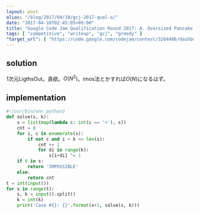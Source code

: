 ```yaml
---
layout: post
alias: "/blog/2017/04/10/gcj-2017-qual-a/"
date: "2017-04-10T02:45:05+09:00"
title: "Google Code Jam Qualification Round 2017: A. Oversized Pancake Flipper"
tags: [ "competitive", "writeup", "gcj", "greedy" ]
"target_url": [ "https://code.google.com/codejam/contest/3264486/dashboard#s=p0" ]
---
```


## solution

$1$次元LigthsOut。貪欲。$O(N^2)$。imos法とかすれば$O(N)$になるはず。

## implementation

``` python
#!/usr/bin/env python3
def solve(s, k):
    s = list(map(lambda c: int(c == '+'), s))
    cnt = 0
    for i, c in enumerate(s):
        if not c and i + k <= len(s):
            cnt += 1
            for di in range(k):
                s[i+di] ^= 1
    if 0 in s:
        return 'IMPOSSIBLE'
    else:
        return cnt
t = int(input())
for x in range(t):
    s, k = input().split()
    k = int(k)
    print('Case #{}: {}'.format(x+1, solve(s, k)))
```

